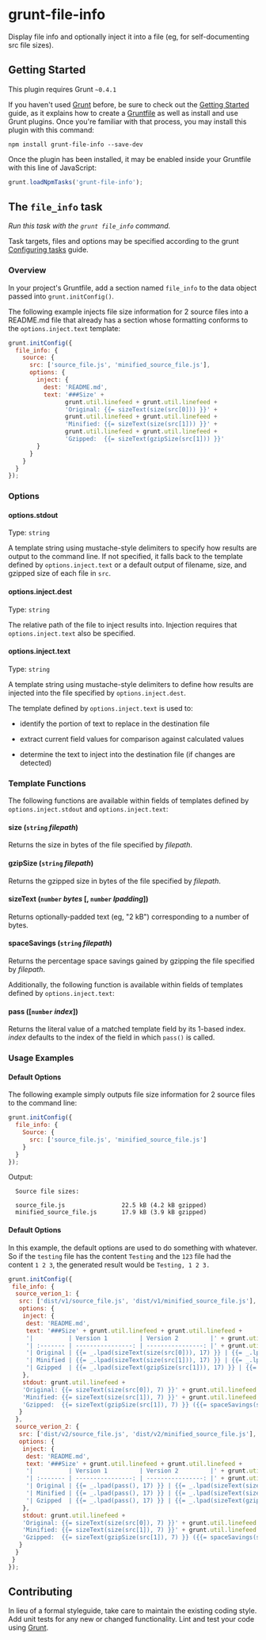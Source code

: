 # grunt-file-info

Display file info and optionally inject it into a file (eg, for self-documenting src file sizes).

## Getting Started
This plugin requires Grunt `~0.4.1`

If you haven't used [Grunt](http://gruntjs.com/) before, be sure to check out the [Getting Started](http://gruntjs.com/getting-started) guide, as it explains how to create a [Gruntfile](http://gruntjs.com/sample-gruntfile) as well as install and use Grunt plugins. Once you're familiar with that process, you may install this plugin with this command:

```shell
npm install grunt-file-info --save-dev
```

Once the plugin has been installed, it may be enabled inside your Gruntfile with this line of JavaScript:

```js
grunt.loadNpmTasks('grunt-file-info');
```

## The `file_info` task

_Run this task with the `grunt file_info` command._

Task targets, files and options may be specified according to the grunt [Configuring tasks](http://gruntjs.com/configuring-tasks) guide.

### Overview
In your project's Gruntfile, add a section named `file_info` to the data object passed into `grunt.initConfig()`.

The following example injects file size information for 2 source files into a README.md file that already has a section whose formatting conforms to the `options.inject.text` template:

```js
grunt.initConfig({
  file_info: {
    source: {
      src: ['source_file.js', 'minified_source_file.js'],
      options: {
        inject: {
          dest: 'README.md',
          text: '###Size' + 
                grunt.util.linefeed + grunt.util.linefeed + 
                'Original: {{= sizeText(size(src[0])) }}' + 
                grunt.util.linefeed + grunt.util.linefeed + 
                'Minified: {{= sizeText(size(src[1])) }}' + 
                grunt.util.linefeed + grunt.util.linefeed + 
                'Gzipped:  {{= sizeText(gzipSize(src[1])) }}'
        }
      }
    }
  }
});
```

### Options

#### options.stdout
Type: `string`

A template string using mustache-style delimiters to specify how results are output to the command line. If not specified, it falls back to the template defined by `options.inject.text` or a default output of filename, size, and gzipped size of each file in `src`.

#### options.inject.dest
Type: `string`

The relative path of the file to inject results into. Injection requires that `options.inject.text` also be specified.

#### options.inject.text
Type: `string`

A template string using mustache-style delimiters to define how results are injected into the file specified by `options.inject.dest`.

The template defined by `options.inject.text` is used to:

- identify the portion of text to replace in the destination file

- extract current field values for comparison against calculated values

- determine the text to inject into the destination file (if changes are detected)

### Template Functions

The following functions are available within fields of templates defined by `options.inject.stdout` and `options.inject.text`:

#### size (`string` _filepath_)
Returns the size in bytes of the file specified by _filepath_.

#### gzipSize (`string` _filepath_)
Returns the gzipped size in bytes of the file specified by _filepath_.

#### sizeText (`number` _bytes_ [, `number` _lpadding_])
Returns optionally-padded text (eg, "2 kB") corresponding to a number of bytes.

#### spaceSavings (`string` _filepath_)
Returns the percentage space savings gained by gzipping the file specified by _filepath_.

Additionally, the following function is available within fields of templates defined by `options.inject.text`:

#### pass ([`number` _index_])
Returns the literal value of a matched template field by its 1-based index. _index_ defaults to the index of the field in which `pass()` is called.

### Usage Examples

#### Default Options

The following example simply outputs file size information for 2 source files to the command line:

```js
grunt.initConfig({
  file_info: {
    Source: {
      src: ['source_file.js', 'minified_source_file.js']
    }
  }
});
```

Output:
```
  Source file sizes:

  source_file.js                22.5 kB (4.2 kB gzipped)
  minified_source_file.js       17.9 kB (3.9 kB gzipped)
```

#### Default Options

In this example, the default options are used to do something with whatever. So if the `testing` file has the content `Testing` and the `123` file had the content `1 2 3`, the generated result would be `Testing, 1 2 3.`

```js
grunt.initConfig({
 file_info: {
  source_verion_1: {
   src: ['dist/v1/source_file.js', 'dist/v1/minified_source_file.js'],
   options: {
    inject: {
     dest: 'README.md',
     text: '###Size' + grunt.util.linefeed + grunt.util.linefeed + 
     '|          | Version 1         | Version 2         |' + grunt.util.linefeed + 
     '| :------- | ----------------: | ----------------: |' + grunt.util.linefeed +
     '| Original | {{= _.lpad(sizeText(size(src[0])), 17) }} | {{= _.lpad(pass(), 17) }} |' + grunt.util.linefeed + 
     '| Minified | {{= _.lpad(sizeText(size(src[1])), 17) }} | {{= _.lpad(pass(), 17) }} |' + grunt.util.linefeed + 
     '| Gzipped  | {{= _.lpad(sizeText(gzipSize(src[1])), 17) }} | {{= _.lpad(pass(), 17) }} |'
    },
    stdout: grunt.util.linefeed + 
    'Original: {{= sizeText(size(src[0]), 7) }}' + grunt.util.linefeed + 
    'Minified: {{= sizeText(size(src[1]), 7) }}' + grunt.util.linefeed + 
    'Gzipped:  {{= sizeText(gzipSize(src[1]), 7) }} ({{= spaceSavings(src[1]) }}% savings)' + grunt.util.linefeed
   }
  },
  source_verion_2: {
   src: ['dist/v2/source_file.js', 'dist/v2/minified_source_file.js'],
   options: {
    inject: {
     dest: 'README.md',
     text: '###Size' + grunt.util.linefeed + grunt.util.linefeed + 
     '|          | Version 1         | Version 2         |' + grunt.util.linefeed + 
     '| :------- | ----------------: | ----------------: |' + grunt.util.linefeed +
     '| Original | {{= _.lpad(pass(), 17) }} | {{= _.lpad(sizeText(size(src[0])), 17) }} |' + grunt.util.linefeed + 
     '| Minified | {{= _.lpad(pass(), 17) }} | {{= _.lpad(sizeText(size(src[1])), 17) }} |' + grunt.util.linefeed + 
     '| Gzipped  | {{= _.lpad(pass(), 17) }} | {{= _.lpad(sizeText(gzipSize(src[1])), 17) }} |'
    },
    stdout: grunt.util.linefeed + 
    'Original: {{= sizeText(size(src[0]), 7) }}' + grunt.util.linefeed + 
    'Minified: {{= sizeText(size(src[1]), 7) }}' + grunt.util.linefeed + 
    'Gzipped:  {{= sizeText(gzipSize(src[1]), 7) }} ({{= spaceSavings(src[1]) }}% savings)' + grunt.util.linefeed
   }
  }
 }
});
```

<!---
### Usage Examples

#### Default Options
In this example, the default options are used to do something with whatever. So if the `testing` file has the content `Testing` and the `123` file had the content `1 2 3`, the generated result would be `Testing, 1 2 3.`

```js
grunt.initConfig({
  file_info: {
    options: {},
    files: {
      'dest/default_options': ['src/testing', 'src/123'],
    },
  },
});
```

#### Custom Options
In this example, custom options are used to do something else with whatever else. So if the `testing` file has the content `Testing` and the `123` file had the content `1 2 3`, the generated result in this case would be `Testing: 1 2 3 !!!`

```js
grunt.initConfig({
  file_info: {
    options: {
      separator: ': ',
      punctuation: ' !!!',
    },
    files: {
      'dest/default_options': ['src/testing', 'src/123'],
    },
  },
});
```
-->

## Contributing
In lieu of a formal styleguide, take care to maintain the existing coding style. Add unit tests for any new or changed functionality. Lint and test your code using [Grunt](http://gruntjs.com/).

<!---
 ## Release History
_(Nothing yet)_ 
-->
